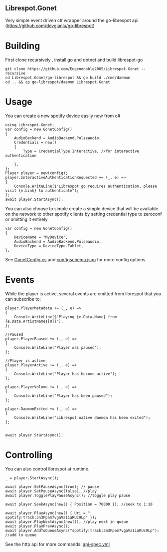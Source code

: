 ## Librespot.Gonet
Very simple event driven c# wrapper around the go-librespot api (https://github.com/devgianlu/go-librespot)

# Building
First clone recursively , install go and dotnet and build librespot-go
```
git clone https://github.com/Eugenenoble2005/Librespot.Gonet --recursive
cd Librespot.Gonet/go-librespot && go build ./cmd/daemon
cd .. && cp go-librespot/daemon Librespot.Gonet
```

# Usage
You can create a new spotify device easily now from c#
```
using Librespot.Gonet;
var config = new GonetConfig()
{
    AudioBackend = AudioBackend.Pulseaudio,
    Credentials = new()
    {
        Type = CredentialType.Interactive, //for interactive authentication
    
    },
};
Player player = new(config);
player.InteractiveAuthenticationRequested += (_, e) =>
{
    Console.WriteLine($"Librespot go requires authentication, please visit {e.Link} to authenticate");
};
await player.StartAsync();
```

You can also choose to simple create a simple device that will be available on the network to other spotify clients by setting credential type to zeroconf or omitting it entirely
```
var config = new GonetConfig()
{
    DeviceName = "MyDevice",
    AudioBackend = AudioBackend.Pulseaudio,
    DeviceType = DeviceType.Tablet,
};
```
See [GonetConfig.cs](https://github.com/Eugenenoble2005/Librespot.Gonet/blob/main/Librespot.Gonet/GonetConfig.cs) and [configschema.json](https://github.com/devgianlu/go-librespot/blob/master/config_schema.json) for more config options.

# Events
While the player is active, several events are emitted from librespot that you can subscribe to:
```
player.PlayerMetadata += (_, e) =>
{
    Console.WriteLine($"Playing {e.Data.Name} from {e.Data.ArtistNames[0]}");
};

//Paused
player.PlayerPaused += (_, e) =>
{
    Console.WriteLine("Player was paused");
};

//Player is active
player.PlayerActive += (_, e) =>
{
    Console.WriteLine("Player has become active");
};

player.PlayerVolume += (_, e) =>
{
    Console.WriteLine("Player has been paused");
};

player.DaemonExited += (_, e) =>
{
    Console.WriteLine("Librespot native daemon has been exited");
};


await player.StartAsync();

```

# Controlling
You can also control librespot at runtime.
```
_ = player.StartAsync();

await player.SetPauseAsync(true); // pause
await player.SetPauseAsync(false); //play
await player.TogglePlayPauseAsync(); //toggle play pause

await player.SeekAsync(new() { Position = 70000 }); //seek to 1:10

await player.PlayAsync(new() { Uri = " spotify:track:3n3Ppam7vgaVa1iaRUc9Lp" });
await player.PlayNextAsync(new()); //play next in queue
await player.PlayPrevAsync();
await player.AddToQueueAsync("spotify:track:3n3Ppam7vgaVa1iaRUc9Lp"); //add to queue
```
See the http api for more commands: [api-spec.yml](https://github.com/devgianlu/go-librespot/blob/master/api-spec.yml)






